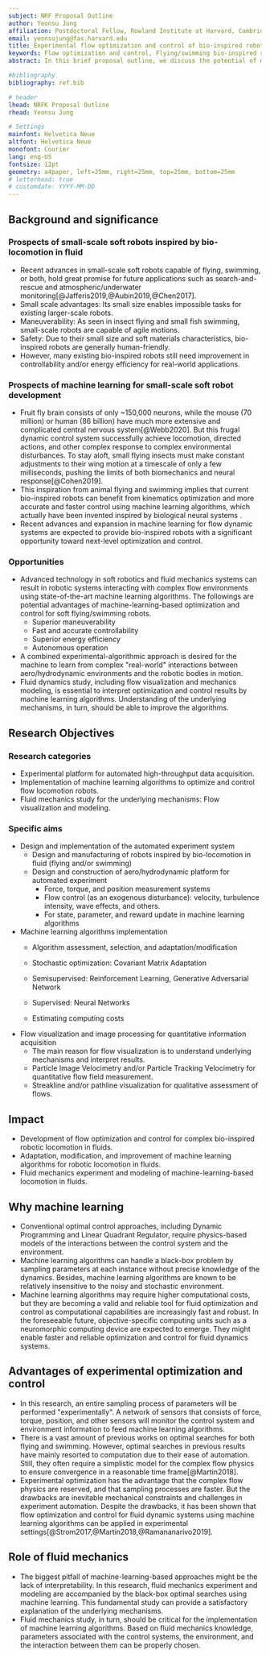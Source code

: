 ```yaml
---
subject: NRF Proposal Outline
author: Yeonsu Jung
affiliation: Postdoctoral Fellow, Rowland Institute at Harvard, Cambridge, MA
email: yeonsujung@fas.harvard.edu
title: Experimental flow optimization and control of bio-inspired robots using machine learning
keywords: Flow optimization and control, Flying/swimming bio-inspired robots, Unsteady flows, Flow visualization, Machine learning, Stochastic optimization
abstract: In this brief proposal outline, we discuss the potential of machine-learning-based approaches for the development of flying/swimming bio-inspired robots. Three research categories for the overarching research objective are suggested so that their combination produces promising research outcomes. We overview how machine learning can push the boundaries of current bio-inspired robot technology, emphasizing experimental optimization and control. Roles of fluid mechanics, both experimental and theoretical, are discussed as a crucial avenue to understand the underlying mechanisms beyond black-box optimization and control.

#bibliography
bibliography: ref.bib

# header
lhead: NRFK Proposal Outline
rhead: Yeonsu Jung

# Settings
mainfont: Helvetica Neue
altfont: Helvetica Neue
monofont: Courier
lang: eng-US
fontsize: 12pt
geometry: a4paper, left=25mm, right=25mm, top=25mm, bottom=25mm
# letterhead: true
# customdate: YYYY-MM-DD
---
```


## Background and significance

### Prospects of small-scale soft robots inspired by bio-locomotion in fluid

- Recent advances in small-scale soft robots capable of flying, swimming, or both, hold great promise for future applications such as search-and-rescue and atmospheric/underwater monitoring[@Jafferis2019,@Aubin2019,@Chen2017].
- Small scale advantages: Its small size enables impossible tasks for existing larger-scale robots.
- Maneuverability: As seen in insect flying and small fish swimming, small-scale robots are capable of agile motions.
- Safety: Due to their small size and soft materials characteristics, bio-inspired robots are generally human-friendly.
- However, many existing bio-inspired robots still need improvement in controllability and/or energy efficiency for real-world applications.

### Prospects of machine learning for small-scale soft robot development

- Fruit fly brain consists of only ~150,000 neurons, while the mouse (70 million) or human (86 billion) have much more extensive and complicated central nervous system[@Webb2020]. But this frugal dynamic control system successfully achieve locomotion, directed actions, and other complex response to complex environmental disturbances. To stay aloft, small flying insects must make constant adjustments to their wing motion at a timescale of only a few milliseconds, pushing the limits of both biomechanics and neural response[@Cohen2019].
- This inspiration from animal flying and swimming implies that current bio-inspired robots can benefit from kinematics optimization and more accurate and faster control using machine learning algorithms, which actually have been invented inspired by biological neural systems .
- Recent advances and expansion in machine learning for flow dynamic systems are expected to provide bio-inspired robots with a significant opportunity toward next-level optimization and control.

### Opportunities

- Advanced technology in soft robotics and fluid mechanics systems can result in robotic systems interacting with complex flow environments using state-of-the-art machine learning algorithms. The followings are potential advantages of machine-learning-based optimization and control for soft flying/swimming robots.
  - Superior maneuverability
  - Fast and accurate controllability
  - Superior energy efficiency
  - Autonomous operation
- A combined experimental-algorithmic approach is desired for the machine to learn from complex "real-world" interactions between aero/hydrodynamic environments and the robotic bodies in motion.
- Fluid dynamics study, including flow visualization and mechanics modeling, is essential to interpret optimization and control results by machine learning algorithms. Understanding of the underlying mechanisms, in turn, should be able to improve the algorithms.

## Research Objectives

### Research categories

- Experimental platform for automated high-throughput data acquisition.
- Implementation of machine learning algorithms to optimize and control flow locomotion robots.
- Fluid mechanics study for the underlying mechanisms: Flow visualization and modeling.

### Specific aims

- Design and implementation of the automated experiment system
  - Design and manufacturing of robots inspired by bio-locomotion in fluid (flying and/or swimming)
  - Design and construction of aero/hydrodynamic platform for automated experiment
    - Force, torque, and position measurement systems
    - Flow control (as an exogenous disturbance): velocity, turbulence intensity, wave effects, and others.
    - For state, parameter, and reward update in machine learning algorithms
- Machine learning algorithms implementation
  - Algorithm assessment, selection, and adaptation/modification
  - Stochastic optimization: Covariant Matrix Adaptation
  - Semisupervised: Reinforcement Learning, Generative Adversarial Network
  - Supervised: Neural Networks

  - Estimating computing costs
- Flow visualization and image processing for quantitative information acquisition
  - The main reason for flow visualization is to understand underlying mechanisms and interpret results.
  - Particle Image Velocimetry and/or Particle Tracking Velocimetry for quantitative flow field measurement.
  - Streakline and/or pathline visualization for qualitative assessment of flows.

## Impact

- Development of flow optimization and control for complex bio-inspired robotic locomotion in fluids.
- Adaptation, modification, and improvement of machine learning algorithms for robotic locomotion in fluids.
- Fluid mechanics experiment and modeling of machine-learning-based locomotion in fluids.

## Why machine learning

- Conventional optimal control approaches, including Dynamic Programming and Linear Quadrant Regulator, require physics-based models of the interactions between the control system and the environment.
- Machine learning algorithms can handle a black-box problem by sampling parameters at each instance without precise knowledge of the dynamics. Besides, machine learning algorithms are known to be relatively insensitive to the noisy and stochastic environment.
- Machine learning algorithms may require higher computational costs, but they are becoming a valid and reliable tool for fluid optimization and control as computational capabilities are increasingly fast and robust. In the foreseeable future, objective-specific computing units such as a neuromorphic computing device are expected to emerge. They might enable faster and reliable optimization and control for fluid dynamics systems.

## Advantages of experimental optimization and control

- In this research, an entire sampling process of parameters will be performed "experimentally". A network of sensors that consists of force, torque, position, and other sensors will monitor the control system and environment information to feed machine learning algorithms.
- There is a vast amount of previous works on optimal searches for both flying and swimming. However, optimal searches in previous results have mainly resorted to computation due to their ease of automation. Still, they often require a simplistic model for the complex flow physics to ensure convergence in a reasonable time frame[@Martin2018].
- Experimental optimization has the advantage that the complex flow physics are reserved, and that sampling processes are faster. But the drawbacks are inevitable mechanical constraints and challenges in experiment automation. Despite the drawbacks, it has been shown that flow optimization and control for fluid dynamic systems using machine learning algorithms can be applied in experimental settings[@Strom2017,@Martin2018,@Ramananarivo2019].

## Role of fluid mechanics

- The biggest pitfall of machine-learning-based approaches might be the lack of interpretability. In this research, fluid mechanics experiment and modeling are accompanied by the black-box optimal searches using machine learning. This fundamental study can provide a satisfactory explanation of the underlying mechanisms.
- Fluid mechanics study, in turn, should be critical for the implementation of machine learning algorithms. Based on fluid mechanics knowledge, parameters associated with the control systems, the environment, and the interaction between them can be properly chosen.
